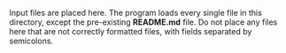 Input files are placed here. The program loads every single file in this directory, except the pre-existing **README.md** file. Do not place any files here that are not correctly formatted files, with fields separated by semicolons.

